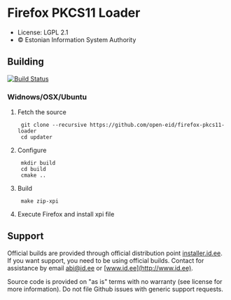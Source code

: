 # Firefox PKCS11 Loader

 * License: LGPL 2.1
 * &copy; Estonian Information System Authority

## Building
[![Build Status](https://travis-ci.org/open-eid/firefox-pkcs11-loader.svg?branch=master)](https://travis-ci.org/open-eid/firefox-pkcs11-loader)
        
### Widnows/OSX/Ubuntu

1. Fetch the source

        git clone --recursive https://github.com/open-eid/firefox-pkcs11-loader
        cd updater

2. Configure

        mkdir build
        cd build
        cmake ..

3. Build

        make zip-xpi

4. Execute Firefox and install xpi file

## Support
Official builds are provided through official distribution point [installer.id.ee](https://installer.id.ee). If you want support, you need to be using official builds. Contact for assistance by email [abi@id.ee](mailto:abi@id.ee) or [www.id.ee](http://www.id.ee).

Source code is provided on "as is" terms with no warranty (see license for more information). Do not file Github issues with generic support requests.
